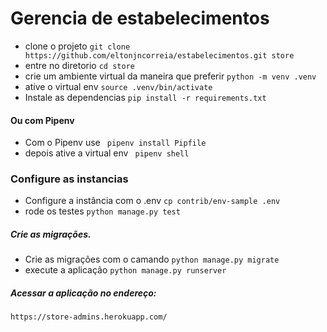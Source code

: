 # Gerencia de estabelecimentos


-  clone o projeto ```git clone https://github.com/eltonjncorreia/estabelecimentos.git store ```
-  entre no diretorio ``` cd store ```
-  crie um ambiente virtual da maneira que preferir ``` python -m venv .venv ```
-  ative o virtual env ``` source .venv/bin/activate ```
-  Instale as dependencias ``` pip install -r requirements.txt ```

#### Ou com Pipenv

-  Com o Pipenv use ``` pipenv install Pipfile```
-  depois ative a virtual env  ``` pipenv shell```

### Configure as instancias

-  Configure a instância com o .env  ``` cp contrib/env-sample .env ```
-  rode os testes ``` python manage.py test ```

##### Crie as migrações.

-  Crie as migrações com o camando ``` python manage.py migrate ```
-  execute a aplicação ```python manage.py runserver```

##### Acessar a aplicação no endereço:

``` https://store-admins.herokuapp.com/ ```